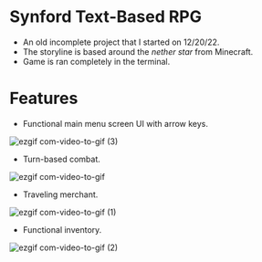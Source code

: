 # Synford Text-Based RPG
- An old incomplete project that I started on 12/20/22.
- The storyline is based around the *nether star* from Minecraft.
- Game is ran completely in the terminal.

# Features
- Functional main menu screen UI with arrow keys.

![ezgif com-video-to-gif (3)](https://github.com/wewewe08/Synford-Text-Based-RPG/assets/31106392/4bb99c51-27e1-40e1-86b2-40218f1e99cd)

- Turn-based combat.

![ezgif com-video-to-gif](https://github.com/wewewe08/Synford-Text-Based-RPG/assets/31106392/b41cf945-cb70-4c3e-9484-d4abe511f231)

- Traveling merchant.

![ezgif com-video-to-gif (1)](https://github.com/wewewe08/Synford-Text-Based-RPG/assets/31106392/7bb86b2e-6812-4746-8e2c-2bc0f2a9b9b8)

- Functional inventory.

![ezgif com-video-to-gif (2)](https://github.com/wewewe08/Synford-Text-Based-RPG/assets/31106392/786b4fc9-5599-42cd-877c-80b37e17246c)
